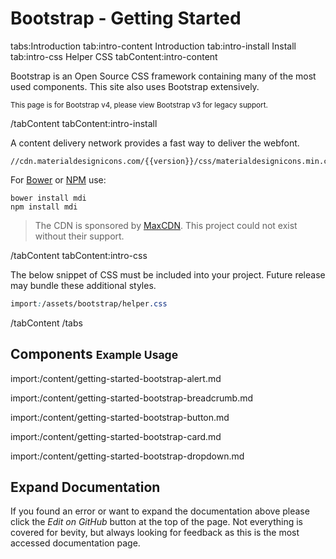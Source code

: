 # Bootstrap - Getting Started

tabs:Introduction
tab:intro-content Introduction
tab:intro-install Install
tab:intro-css Helper CSS
tabContent:intro-content

<p>Bootstrap is an Open Source CSS framework containing many of the most used components. This site also uses Bootstrap extensively.</p>

<p class="mb-0"><small>This page is for Bootstrap v4, please view Bootstrap v3 for legacy support.</small></p>

/tabContent
tabContent:intro-install
<div class="row">
  <div class="col-md-8">
    <p>A content delivery network provides a fast way to deliver the webfont.</p>
    <pre><code>//cdn.materialdesignicons.com/{{version}}/css/materialdesignicons.min.css</code></pre>
  </div>
  <div class="col-md-4">
    <p>For <a href="http://bower.io/">Bower</a> or <a href="https://npmjs.com">NPM</a> use:</p>
    <pre><code>bower install mdi
npm install mdi</code></pre>
  </div>
</div>
<blockquote>The CDN is sponsored by <a href="https://www.maxcdn.com/open-source/">MaxCDN</a>. This project could not exist without their support.</blockquote>
/tabContent
tabContent:intro-css

The below snippet of CSS must be included into your project. Future release may bundle these additional styles.

```css
import:/assets/bootstrap/helper.css
```

/tabContent
/tabs

## Components <small>Example Usage</small>

import:/content/getting-started-bootstrap-alert.md

import:/content/getting-started-bootstrap-breadcrumb.md

import:/content/getting-started-bootstrap-button.md

import:/content/getting-started-bootstrap-card.md

import:/content/getting-started-bootstrap-dropdown.md

## Expand Documentation

If you found an error or want to expand the documentation above please click the *Edit on GitHub* button at the top of the page. Not everything is covered for bevity, but always looking for feedback as this is the most accessed documentation page.